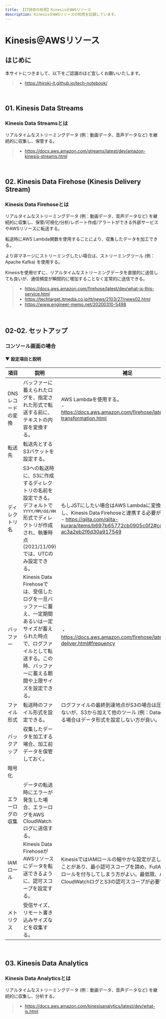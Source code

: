 ```yaml
---
title: 【IT技術の知見】Kinesis＠AWSリソース
description: Kinesis＠AWSリソースの知見を記録しています。
---
```


# Kinesis＠AWSリソース

## はじめに

本サイトにつきまして、以下をご認識のほど宜しくお願いいたします。

> - https://hiroki-it.github.io/tech-notebook/

<br>

## 01. Kinesis Data Streams

### Kinesis Data Streamsとは

リアルタイムなストリーミングデータ (例：動画データ、音声データなど) を継続的に収集し、保管する。

> - https://docs.aws.amazon.com/streams/latest/dev/amazon-kinesis-streams.html

<br>

## 02. Kinesis Data Firehose (Kinesis Delivery Stream)

### Kinesis Data Firehoseとは

リアルタイムなストリーミングデータ (例：動画データ、音声データなど) を継続的に収集し、保管/可視化/分析/レポート作成/アラートができる外部サービスやAWSリソースに転送する。

転送時にAWS Lambda関数を使用することにより、収集したデータを加工できる。

より非マネージにストリーミングしたい場合は、ストリーミングツール (例：Apache Kafka) を使用する。

Kinesisを使用せずに、リアルタイムなストリーミングデータを直接的に送信しても良いが、通信頻度が瞬間的に増加することなく定常的に送信できる。

> - https://docs.aws.amazon.com/firehose/latest/dev/what-is-this-service.html
> - https://techtarget.itmedia.co.jp/tt/news/2103/27/news02.html
> - https://www.engineer-memo.net/20200310-5498

<br>

## 02-02. セットアップ

### コンソール画面の場合

#### ▼ 設定項目と説明

| 項目              | 説明                                                                                                                                                                                              | 補足                                                                                                                                                                                               |
| ----------------- | ------------------------------------------------------------------------------------------------------------------------------------------------------------------------------------------------- | -------------------------------------------------------------------------------------------------------------------------------------------------------------------------------------------------- |
| DNSレコードの変換 | バッファーに蓄えられたログを、指定された形式で転送する前に、テキストの内容を変換する。                                                                                                            | AWS Lambdaを使用する。<br>- https://docs.aws.amazon.com/firehose/latest/dev/data-transformation.html                                                                                               |
| 転送先            | 転送先とするS3バケットを設定する。                                                                                                                                                                |                                                                                                                                                                                                    |
| ディレクトリ名    | S3への転送時に、S3に作成するディレクトリの名前を設定できる。デフォルトで`YYYY/MM/dd/HH`形式でディレクトリが作成され、執筆時点 (2021/11/09) では、UTCのみ設定できる。                              | もしJSTにしたい場合はAWS Lambdaに変換処理を実装し、Kinesis Data Firehoseと連携する必要がある。<br>- https://qiita.com/qiita-kurara/items/b697b65772cb0905c0f2#comment-ac3a2eb2f6d30a917549         |
| バッファー        | Kinesis Data Firehoseでは、受信したログを一旦バッファーに蓄え、一定期間あるいは一定サイズが蓄えられた時点で、ログファイルとして転送する。この時、バッファーに蓄える期間や上限サイズを設定できる。 | ・https://docs.aws.amazon.com/firehose/latest/dev/basic-deliver.html#frequency                                                                                                                     |
| ファイル形式      | 転送時のファイル形式を設定できる。                                                                                                                                                                | ログファイルの最終到達地点がS3の場合は圧縮形式で問題ないが、S3から加えて他のツール (例：Datadog) に転送する場合はデータ形式を設定しない方が良い。                                                  |
| バックアップ      | 収集したデータを加工する場合、加工前データを保管しておく。                                                                                                                                        |                                                                                                                                                                                                    |
| 暗号化            |                                                                                                                                                                                                   |                                                                                                                                                                                                    |
| エラーログの収集  | データの転送時にエラーが発生した場合、エラーログをAWS CloudWatchログに送信する。                                                                                                                  |                                                                                                                                                                                                    |
| IAMロール         | Kinesis Data FirehoseがAWSリソースにデータを転送できるように、認可スコープを設定する。                                                                                                            | KinesisではIAMロールの細やかな設定が正しく動作しないことがあり、最小認可スコープを諦め、FullAccess権限のロールを付与してしまう方がよい。最低限、AWS CloudWatchログとS3の認可スコープが必要である。 |
| メトリクス        | 受信サイズ、リモート書き込みサイズなどを収集する。                                                                                                                                                |                                                                                                                                                                                                    |

<br>

## 03. Kinesis Data Analytics

### Kinesis Data Analyticsとは

リアルタイムなストリーミングデータ (例：動画データ、音声データなど) を継続的に収集し、分析する。

> - https://docs.aws.amazon.com/kinesisanalytics/latest/dev/what-is.html

<br>

